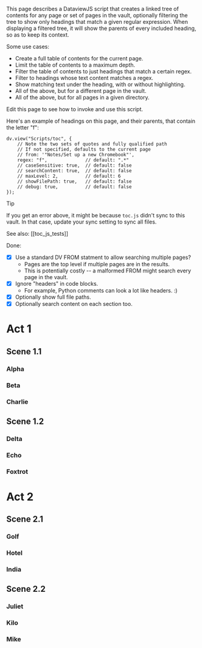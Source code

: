 This page describes a DataviewJS script that creates a linked tree of contents for any page or set of pages in the vault, optionally filtering the tree to show only headings that match a given regular expression. When displaying a filtered tree, it will show the parents of every included heading, so as to keep its context.

Some use cases:

- Create a full table of contents for the current page.
- Limit the table of contents to a maximum depth.
- Filter the table of contents to just headings that match a certain regex.
- Filter to headings whose text content matches a regex.
- Show matching text under the heading, with or without highlighting.
- All of the above, but for a different page in the vault.
- All of the above, but for all pages in a given directory.

Edit this page to see how to invoke and use this script.

Here's an example of headings on this page, and their parents, that contain the letter "f":

```dataviewjs
dv.view("Scripts/toc", {
    // Note the two sets of quotes and fully qualified path
    // If not specified, defaults to the current page
    // from: '"Notes/Set up a new Chromebook"',
    regex: "f",              // default: ".*"
    // caseSensitive: true,  // default: false
    // searchContent: true,  // default: false
    // maxLevel: 2,          // default: 6
    // showFilePath: true,   // default: false
    // debug: true,          // default: false
});
```

>[!tip]
>If you get an error above, it might be because `toc.js` didn't sync to this vault. In that case, update your sync setting to sync all files.

See also: [[toc_js_tests]]

Done:

- [x] Use a standard DV FROM statment to allow searching multiple pages?
    - Pages are the top level if multiple pages are in the results.
    - This is potentially costly -- a malformed FROM might search every page in the vault.
- [x] Ignore "headers" in code blocks.
    - For example, Python comments can look a lot like headers.  :)
- [x] Optionally show full file paths.
- [x] Optionally search content on each section too.

# Act 1

## Scene 1.1

### Alpha

### Beta

### Charlie

## Scene 1.2

### Delta

### Echo

### Foxtrot

# Act 2

## Scene 2.1

### Golf

### Hotel

### India

## Scene 2.2

### Juliet

### Kilo

### Mike



